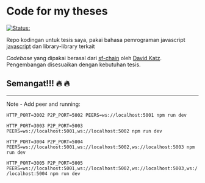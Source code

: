 # Code for my theses
[![Status:](https://img.shields.io/badge/Status-Ongoing--dev-blue.svg)](#Development)

Repo kodingan untuk tesis saya, pakai bahasa pemrograman javascript [javascript](https://developer.mozilla.org/en-US/docs/Web/JavaScript) dan library-library terkait

_Codebase_ yang dipakai berasal dari [sf-chain](https://github.com/15Dkatz/sf-chain) oleh [David Katz](https://davidtkatz.com/#/). Pengembangan disesuaikan dengan kebutuhan tesis.

## Semangat!!! :fire: :fire:

---

Note - Add peer and running:

```HTTP_PORT=3002 P2P_PORT=5002 PEERS=ws://localhost:5001 npm run dev```

```HTTP_PORT=3003 P2P_PORT=5003 PEERS=ws://localhost:5001,ws://localhost:5002 npm run dev```

```HTTP_PORT=3004 P2P_PORT=5004 PEERS=ws://localhost:5001,ws://localhost:5002,ws://localhost:5003 npm run dev```

```HTTP_PORT=3005 P2P_PORT=5005 PEERS=ws://localhost:5001,ws://localhost:5002,ws://localhost:5003,ws://localhost:5004 npm run dev```